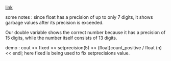 [link](https://www.programiz.com/cpp-programming/float-double)

some notes :
since float has a precision of up to only 7 digits, it shows garbage values after its precision is exceeded.

Our double variable shows the correct number because it has a precision of 15 digits, while the number itself consists of 13 digits.

demo :
cout << fixed << setprecision(5) << (float)count_positive / float (n) << endl;
here fixed is being used to fix setprecisions value.
